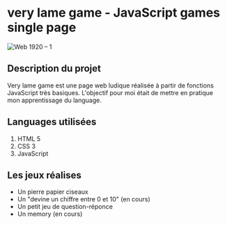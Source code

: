 # very lame game - JavaScript games single page


![Web 1920 – 1](https://user-images.githubusercontent.com/82466002/203125182-4715235e-1fee-4ea3-8e1f-6c2844f77d65.png)

## Description du projet

Very lame game est une page web ludique réalisée à partir de fonctions JavaScript très basiques. L'objectif pour moi était de mettre en pratique mon apprentissage du language.

## Languages utilisées

1. HTML 5
2. CSS 3
4. JavaScript

## Les jeux réalises
- Un pierre papier ciseaux
- Un "devine un chiffre entre 0 et 10" (en cours)
- Un petit jeu de question-réponce
- Un memory (en cours)
